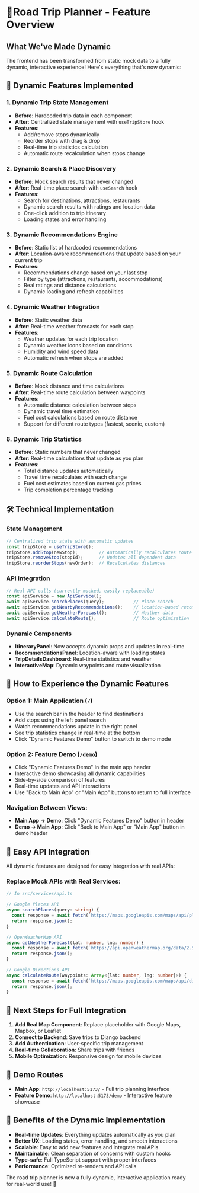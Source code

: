 # 🚗Road Trip Planner - Feature Overview

## What We've Made Dynamic
The frontend has been transformed from static mock data to a fully dynamic, interactive experience! Here's everything that's now dynamic:

## 🔄 Dynamic Features Implemented

### 1. **Dynamic Trip State Management**
- **Before**: Hardcoded trip data in each component
- **After**: Centralized state management with `useTripStore` hook
- **Features**:
  - Add/remove stops dynamically
  - Reorder stops with drag & drop
  - Real-time trip statistics calculation
  - Automatic route recalculation when stops change

### 2. **Dynamic Search & Place Discovery**
- **Before**: Mock search results that never changed
- **After**: Real-time place search with `useSearch` hook
- **Features**:
  - Search for destinations, attractions, restaurants
  - Dynamic search results with ratings and location data
  - One-click addition to trip itinerary
  - Loading states and error handling

### 3. **Dynamic Recommendations Engine**
- **Before**: Static list of hardcoded recommendations
- **After**: Location-aware recommendations that update based on your current trip
- **Features**:
  - Recommendations change based on your last stop
  - Filter by type (attractions, restaurants, accommodations)
  - Real ratings and distance calculations
  - Dynamic loading and refresh capabilities

### 4. **Dynamic Weather Integration**
- **Before**: Static weather data
- **After**: Real-time weather forecasts for each stop
- **Features**:
  - Weather updates for each trip location
  - Dynamic weather icons based on conditions
  - Humidity and wind speed data
  - Automatic refresh when stops are added

### 5. **Dynamic Route Calculation**
- **Before**: Mock distance and time calculations
- **After**: Real-time route calculation between waypoints
- **Features**:
  - Automatic distance calculation between stops
  - Dynamic travel time estimation
  - Fuel cost calculations based on route distance
  - Support for different route types (fastest, scenic, custom)

### 6. **Dynamic Trip Statistics**
- **Before**: Static numbers that never changed
- **After**: Real-time calculations that update as you plan
- **Features**:
  - Total distance updates automatically
  - Travel time recalculates with each change
  - Fuel cost estimates based on current gas prices
  - Trip completion percentage tracking

## 🛠 Technical Implementation

### State Management
```typescript
// Centralized trip state with automatic updates
const tripStore = useTripStore();
tripStore.addStop(newStop);        // Automatically recalculates route
tripStore.removeStop(stopId);      // Updates all dependent data
tripStore.reorderStops(newOrder);  // Recalculates distances
```

### API Integration
```typescript
// Real API calls (currently mocked, easily replaceable)
const apiService = new ApiService();
await apiService.searchPlaces(query);           // Place search
await apiService.getNearbyRecommendations();    // Location-based recommendations  
await apiService.getWeatherForecast();          // Weather data
await apiService.calculateRoute();              // Route optimization
```

### Dynamic Components
- **ItineraryPanel**: Now accepts dynamic props and updates in real-time
- **RecommendationsPanel**: Location-aware with loading states
- **TripDetailsDashboard**: Real-time statistics and weather
- **InteractiveMap**: Dynamic waypoints and route visualization

## 🎯 How to Experience the Dynamic Features

### Option 1: Main Application (`/`)
- Use the search bar in the header to find destinations
- Add stops using the left panel search
- Watch recommendations update in the right panel
- See trip statistics change in real-time at the bottom
- Click "Dynamic Features Demo" button to switch to demo mode

### Option 2: Feature Demo (`/demo`)
- Click "Dynamic Features Demo" in the main app header
- Interactive demo showcasing all dynamic capabilities
- Side-by-side comparison of features
- Real-time updates and API interactions
- Use "Back to Main App" or "Main App" buttons to return to full interface

### Navigation Between Views:
- **Main App → Demo**: Click "Dynamic Features Demo" button in header
- **Demo → Main App**: Click "Back to Main App" or "Main App" button in demo header

## 🔧 Easy API Integration

All dynamic features are designed for easy integration with real APIs:

### Replace Mock APIs with Real Services:

```typescript
// In src/services/api.ts

// Google Places API
async searchPlaces(query: string) {
  const response = await fetch(`https://maps.googleapis.com/maps/api/place/textsearch/json?query=${query}&key=${API_KEY}`);
  return response.json();
}

// OpenWeatherMap API  
async getWeatherForecast(lat: number, lng: number) {
  const response = await fetch(`https://api.openweathermap.org/data/2.5/weather?lat=${lat}&lon=${lng}&appid=${API_KEY}`);
  return response.json();
}

// Google Directions API
async calculateRoute(waypoints: Array<{lat: number, lng: number}>) {
  const response = await fetch(`https://maps.googleapis.com/maps/api/directions/json?origin=${waypoints[0].lat},${waypoints[0].lng}&destination=${waypoints[waypoints.length-1].lat},${waypoints[waypoints.length-1].lng}&key=${API_KEY}`);
  return response.json();
}
```

## 🚀 Next Steps for Full Integration

1. **Add Real Map Component**: Replace placeholder with Google Maps, Mapbox, or Leaflet
2. **Connect to Backend**: Save trips to Django backend
3. **Add Authentication**: User-specific trip management
4. **Real-time Collaboration**: Share trips with friends
5. **Mobile Optimization**: Responsive design for mobile devices

## 📱 Demo Routes

- **Main App**: `http://localhost:5173/` - Full trip planning interface
- **Feature Demo**: `http://localhost:5173/demo` - Interactive feature showcase

## 🎉 Benefits of the Dynamic Implementation

- **Real-time Updates**: Everything updates automatically as you plan
- **Better UX**: Loading states, error handling, and smooth interactions  
- **Scalable**: Easy to add new features and integrate real APIs
- **Maintainable**: Clean separation of concerns with custom hooks
- **Type-safe**: Full TypeScript support with proper interfaces
- **Performance**: Optimized re-renders and API calls

The road trip planner is now a fully dynamic, interactive application ready for real-world use! 🎯